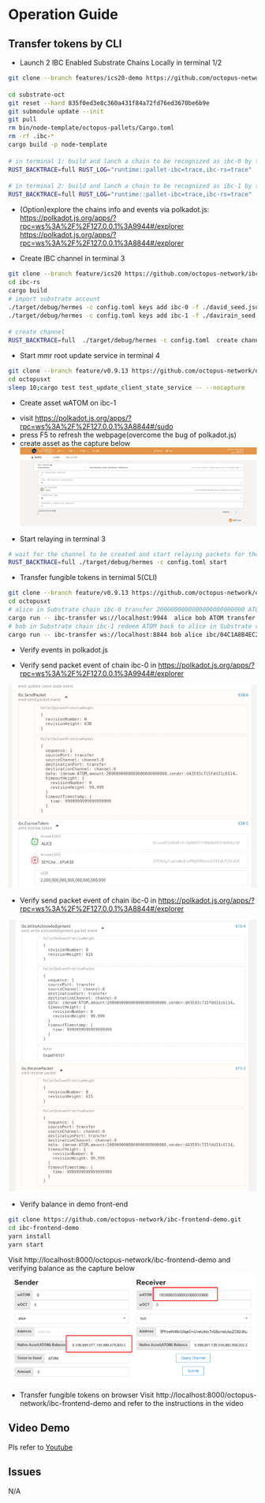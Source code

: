 # Operation Guide

## Transfer tokens by CLI

* Launch 2 IBC Enabled Substrate Chains Locally in terminal 1/2
```bash
git clone --branch features/ics20-demo https://github.com/octopus-network/substrate.git substrate-oct

cd substrate-oct
git reset --hard 835f0ed3e8c360a431f84a72fd76ed3670be6b9e
git submodule update --init
git pull
rm bin/node-template/octopus-pallets/Cargo.toml
rm -rf .ibc-*
cargo build -p node-template 

# in terminal 1: build and lanch a chain to be recognized as ibc-0 by the relayer
RUST_BACKTRACE=full RUST_LOG="runtime::pallet-ibc=trace,ibc-rs=trace" ./target/debug/node-template --dev -d .ibc-0 --rpc-methods=unsafe --ws-external --enable-offchain-indexing true

# in terminal 2: build and lanch a chain to be recognized as ibc-1 by the relayer
RUST_BACKTRACE=full RUST_LOG="runtime::pallet-ibc=trace,ibc-rs=trace" ./target/debug/node-template --dev -d .ibc-1 --rpc-methods=unsafe --ws-external --enable-offchain-indexing true --port 2033 --ws-port 8844

```
* (Option)explore the chains info and events via polkadot.js:   
    https://polkadot.js.org/apps/?rpc=ws%3A%2F%2F127.0.0.1%3A9944#/explorer  
    https://polkadot.js.org/apps/?rpc=ws%3A%2F%2F127.0.0.1%3A8844#/explorer

* Create IBC channel in terminal 3
```bash
git clone --branch feature/ics20 https://github.com/octopus-network/ibc-rs.git
cd ibc-rs
cargo build
# import substrate account
./target/debug/hermes -c config.toml keys add ibc-0 -f ./david_seed.json
./target/debug/hermes -c config.toml keys add ibc-1 -f ./davirain_seed.json

# create channel
RUST_BACKTRACE=full  ./target/debug/hermes -c config.toml  create channel --port-a transfer --port-b transfer ibc-0 -c ibc-1 -o unordered --new-client-connection
```

* Start mmr root update service in terminal 4
```bash
git clone --branch feature/v0.9.13 https://github.com/octopus-network/octopusxt.git
cd octopusxt
sleep 10;cargo test test_update_client_state_service -- --nocapture 
```

* Create asset wATOM on ibc-1
- visit https://polkadot.js.org/apps/?rpc=ws%3A%2F%2F127.0.0.1%3A8844#/sudo 
- press F5 to refresh the webpage(overcome the bug of polkadot.js)
- create asset as the capture below
![image](assets/forcecreateasset-ibc-0.png)

* Start relaying in terminal 3
```bash
# wait for the channel to be created and start relaying packets for the 2 Substrate chains
RUST_BACKTRACE=full ./target/debug/hermes -c config.toml start
```

* Transfer fungible tokens in ternimal 5(CLI)
```bash
git clone --branch feature/v0.9.13 https://github.com/octopus-network/octopusxt.git
cd octopusxt
# alice in Substrate chain ibc-0 transfer 2000000000000000000000000 ATOM to bob in Substrate chain ibc-1
cargo run -- ibc-transfer ws://localhost:9944  alice bob ATOM transfer channel-0 2000000000000000000000000 99999 9999999999999999999
# bob in Substrate chain ibc-1 redeem ATOM back to alice in Substrate chain ibc-0
cargo run -- ibc-transfer ws://localhost:8844 bob alice ibc/04C1A8B4EC211C89630916F8424F16DC9611148A5F300C122464CE8E996AABD0 transfer channel-0 300000000000000000000000 9999 9999999999999999999
```

* Verify events in polkadot.js
- Verify send packet event of chain ibc-0 in https://polkadot.js.org/apps/?rpc=ws%3A%2F%2F127.0.0.1%3A9944#/explorer

![image](assets/ics20-escrow-event.png)
- Verify send packet event of chain ibc-0 in https://polkadot.js.org/apps/?rpc=ws%3A%2F%2F127.0.0.1%3A8844#/explorer

![image](assets/ics20-receive-event.png)

* Verify balance in demo front-end
```bash
git clone https://github.com/octopus-network/ibc-frontend-demo.git
cd ibc-frontend-demo
yarn install
yarn start
```
Visit http://localhost:8000/octopus-network/ibc-frontend-demo and verifying balance as the capture below
![image](assets/ics20-balance-verify.png)


* Transfer fungible tokens on browser
Visit http://localhost:8000/octopus-network/ibc-frontend-demo and refer to the instructions in the video

## Video Demo
  Pls refer to [Youtube](https://www.youtube.com/watch?v=gWw_o0EROlk)
## Issues
  N/A